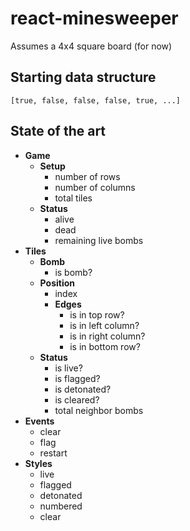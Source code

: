 # react-minesweeper
Assumes a 4x4 square board (for now)

## Starting data structure
```
[true, false, false, false, true, ...]
```

## State of the art
- **Game**
  - **Setup**
    - number of rows
    - number of columns
    - total tiles
  - **Status**
    - alive
    - dead
    - remaining live bombs
- **Tiles**
  - **Bomb**
    - is bomb?
  - **Position**
    - index
    - **Edges**
      - is in top row?
      - is in left column?
      - is in right column?
      - is in bottom row?
  - **Status**
    - is live?
    - is flagged?
    - is detonated?
    - is cleared?
    - total neighbor bombs
- **Events**
  - clear
  - flag
  - restart
- **Styles**
  - live
  - flagged
  - detonated
  - numbered
  - clear
